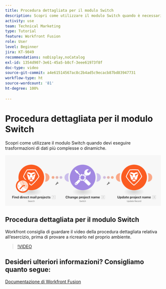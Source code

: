 ```yaml
---
title: Procedura dettagliata per il modulo Switch
description: Scopri come utilizzare il modulo Switch quando è necessario eseguire trasformazioni di dati più complesse o dinamiche in [!DNL Adobe Workfront Fusion].
activity: use
team: Technical Marketing
type: Tutorial
feature: Workfront Fusion
role: User
level: Beginner
jira: KT-9049
recommendations: noDisplay,noCatalog
exl-id: 1354d907-3e61-45a5-b8cf-3eee61973f8f
doc-type: video
source-git-commit: a4e61514567ac8c2b4ad5c9ecacb87bd83947731
workflow-type: ht
source-wordcount: '81'
ht-degree: 100%

---
```


# Procedura dettagliata per il modulo Switch

Scopri come utilizzare il modulo Switch quando devi eseguire trasformazioni di dati più complesse o dinamiche.

![Immagine dell’utilizzo del modulo Switch](assets/beyond-basic-modules-4.png)

## Procedura dettagliata per il modulo Switch

Workfront consiglia di guardare il video della procedura dettagliata relativa all’esercizio, prima di provare a ricrearlo nel proprio ambiente.

>[!VIDEO](https://video.tv.adobe.com/v/335290/?quality=12&learn=on)



## Desideri ulteriori informazioni? Consigliamo quanto segue:

[Documentazione di Workfront Fusion](https://experienceleague.adobe.com/docs/workfront/using/adobe-workfront-fusion/workfront-fusion-2.html?lang=it)
